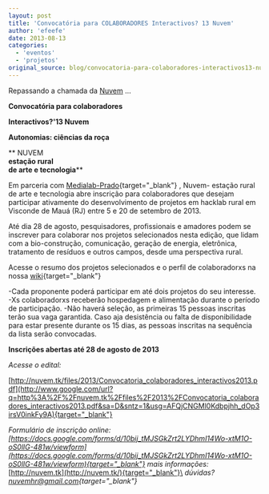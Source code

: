 ```yaml
---
layout: post
title: 'Convocatória para COLABORADORES Interactivos? 13 Nuvem'
author: 'efeefe'
date: 2013-08-13
categories:
  - 'eventos'
  - 'projetos'
original_source: blog/convocatoria-para-colaboradores-interactivos13-nuvem.html
---
```


Repassando a chamada da [Nuvem](http://nuvem.tk/) \...

**Convocatória para colaboradores**

**Interactivos?\'13 Nuvem**

**Autonomias: ciências da roça**

** NUVEM \
**estação rural\
de arte e tecnologia****

Em parceria com [Medialab-Prado](http://medialab-prado.es/){target="_blank"} , Nuvem- estação rural de arte e tecnologia abre inscrição para colaboradores que desejam participar ativamente do desenvolvimento de projetos em hacklab rural em Visconde de Mauá (RJ) entre 5 e 20 de setembro de 2013.

Até dia 28 de agosto, pesquisadores, profissionais e amadores podem se inscrever para colaborar nos projetos selecionados nesta edição, que lidam com a bio-construção, comunicação, geração de energia, eletrônica, tratamento de resíduos e outros campos, desde uma perspectiva rural.

Acesse o resumo dos projetos selecionados e o perfil de colaboradorxs na nossa [wiki](http://nuvem.tk/wiki/index.php/Interactivos%3F%2713_Nuvem){target="_blank"}

-Cada proponente poderá participar em até dois projetos do seu interesse.
-Xs colaboradorxs receberão hospedagem e alimentação durante o período de participação.
-Não haverá seleção, as primeiras 15 pessoas inscritas terão sua vaga garantida. Caso aja desistência ou falta de disponibilidade para estar presente durante os 15 dias, as pessoas inscritas na sequência da lista serão convocadas.

**Inscrições abertas até 28 de agosto de 2013**

*Acesse o edital:*

[http://nuvem.tk/files/2013/Convocatoria_colaboradores_interactivos2013.pdf](http://www.google.com/url?q=http%3A%2F%2Fnuvem.tk%2Ffiles%2F2013%2FConvocatoria_colaboradores_interactivos2013.pdf&sa=D&sntz=1&usg=AFQjCNGMl0Kdbpjhh_dOp3irsV0inkFy9A){target="_blank"}

*Formulário de inscrição online:*
*[https://docs.google.com/forms/d/10bij_tMJSGkZrt2LYDhmI14Wo-xtM1O-oS0llG-481w/viewform](https://docs.google.com/forms/d/10bij_tMJSGkZrt2LYDhmI14Wo-xtM1O-oS0llG-481w/viewform){target="_blank"}*
*mais informações:* [http://nuvem.tk](http://nuvem.tk/){target="_blank"}\
*dúvidas? [nuvemhr@gmail.com](mailto:nuvemhr@gmail.com){target="_blank"}*


